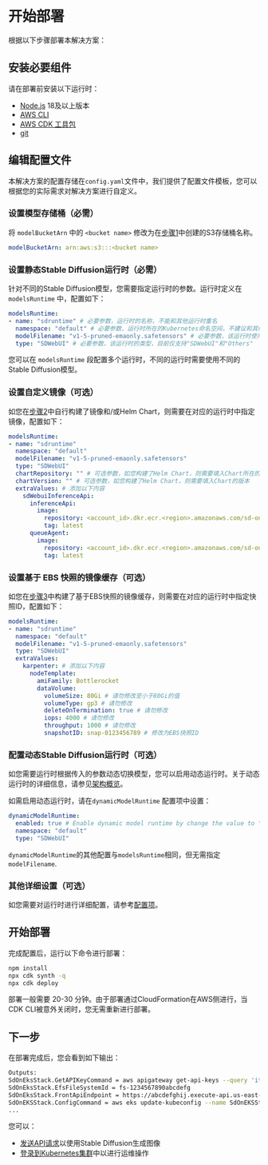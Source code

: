 # 开始部署

根据以下步骤部署本解决方案：

## 安装必要组件

请在部署前安装以下运行时：

* [Node.js](https://nodejs.org/en) 18及以上版本
* [AWS CLI](https://docs.aws.amazon.com/cli/latest/userguide/getting-started-install.html)
* [AWS CDK 工具包](https://docs.aws.amazon.com/cdk/v2/guide/cli.html)
* [git](https://git-scm.com/downloads)

## 编辑配置文件

本解决方案的配置存储在`config.yaml`文件中，我们提供了配置文件模板，您可以根据您的实际需求对解决方案进行自定义。

### 设置模型存储桶（必需）

将 `modelBucketArn` 中的 `<bucket name>` 修改为在[步骤1](./models.md)中创建的S3存储桶名称。

```yaml
modelBucketArn: arn:aws:s3:::<bucket name>
```

### 设置静态Stable Diffusion运行时（必需）

针对不同的Stable Diffusion模型，您需要指定运行时的参数。运行时定义在 `modelsRuntime` 中，配置如下：

```yaml
modelsRuntime:
- name: "sdruntime" # 必要参数，运行时的名称，不能和其他运行时重名
  namespace: "default" # 必要参数，运行时所在的Kubernetes命名空间，不建议和其他运行时放置在相同的命名空间。
  modelFilename: "v1-5-pruned-emaonly.safetensors" # 必要参数，该运行时使用的模型名称，不能和其他运行时重复。
  type: "SDWebUI" # 必要参数，该运行时的类型，目前仅支持"SDWebUI"和"Others"
```

您可以在 `modelsRuntime` 段配置多个运行时，不同的运行时需要使用不同的Stable Diffusion模型。

### 设置自定义镜像（可选）

如您在[步骤2](./image-building.md)中自行构建了镜像和/或Helm Chart，则需要在对应的运行时中指定镜像，配置如下：

```yaml
modelsRuntime:
- name: "sdruntime"
  namespace: "default"
  modelFilename: "v1-5-pruned-emaonly.safetensors"
  type: "SDWebUI"
  chartRepository: "" # 可选参数，如您构建了Helm Chart，则需要填入Chart所在的地址。需要包含协议前缀 (oci:// 或 https:// )
  chartVersion: "" # 可选参数，如您构建了Helm Chart，则需要填入Chart的版本
  extraValues: # 添加以下内容
    sdWebuiInferenceApi:
      inferenceApi:
        image:
          repository: <account_id>.dkr.ecr.<region>.amazonaws.com/sd-on-eks/inference-api # Stable Diffusion 运行时镜像的地址.
          tag: latest
      queueAgent:
        image:
          repository: <account_id>.dkr.ecr.<region>.amazonaws.com/sd-on-eks/queue-agent # Queue agent镜像的地址.
          tag: latest
```

### 设置基于 EBS 快照的镜像缓存（可选）

如您在[步骤3](./ebs-snapshot.md)中构建了基于EBS快照的镜像缓存，则需要在对应的运行时中指定快照ID，配置如下：

```yaml
modelsRuntime:
- name: "sdruntime"
  namespace: "default"
  modelFilename: "v1-5-pruned-emaonly.safetensors"
  type: "SDWebUI"
  extraValues:
    karpenter: # 添加以下内容
      nodeTemplate:
        amiFamily: Bottlerocket
        dataVolume:
          volumeSize: 80Gi # 请勿修改至小于80Gi的值
          volumeType: gp3 # 请勿修改
          deleteOnTermination: true # 请勿修改
          iops: 4000 # 请勿修改
          throughput: 1000 # 请勿修改
          snapshotID: snap-0123456789 # 修改为EBS快照ID
```

### 配置动态Stable Diffusion运行时（可选）

如您需要运行时根据传入的参数动态切换模型，您可以启用动态运行时。关于动态运行时的详细信息，请参见[架构概览](../architecture/architecture.md)。

如需启用动态运行时，请在`dynamicModelRuntime` 配置项中设置：

```yaml
dynamicModelRuntime:
  enabled: true # Enable dynamic model runtime by change the value to "true"
  namespace: "default"
  type: "SDWebUI"
```

`dynamicModelRuntime`的其他配置与`modelsRuntime`相同，但无需指定`modelFilename`.

### 其他详细设置（可选）

如您需要对运行时进行详细配置，请参考[配置项](./configuration.md)。


## 开始部署

完成配置后，运行以下命令进行部署：

```bash
npm install
npx cdk synth -q
npx cdk deploy
```

部署一般需要 20-30 分钟。由于部署通过CloudFormation在AWS侧进行，当CDK CLI被意外关闭时，您无需重新进行部署。

## 下一步

在部署完成后，您会看到如下输出：

```bash
Outputs:
SdOnEksStack.GetAPIKeyCommand = aws apigateway get-api-keys --query 'items[?id==`abcdefghij`].value' --include-values --output text
SdOnEksStack.EfsFileSystemId = fs-1234567890abcdefg
SdOnEksStack.FrontApiEndpoint = https://abcdefghij.execute-api.us-east-1.amazonaws.com/prod/
SdOnEKSStack.ConfigCommand = aws eks update-kubeconfig --name SdOnEKSStack --region us-east-1 --role-arn arn:aws:iam::123456789012:role/SdOnEKSStack-SdOnEKSStackAccessRole
...
```

您可以：

* [发送API请求](../usage/index.md)以使用Stable Diffusion生成图像
* [登录到Kubernetes集群](../operation/kubernetes-cluster.md)中以进行运维操作
